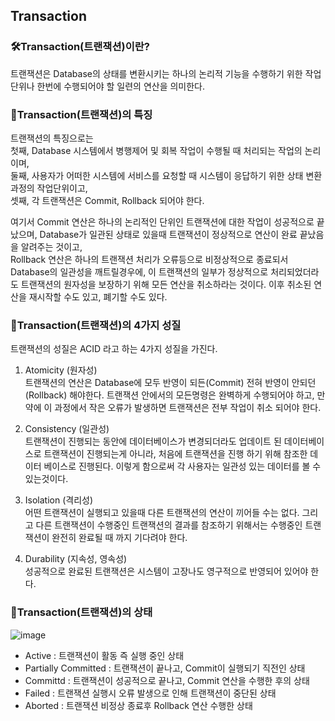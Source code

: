 ## Transaction

### 🛠Transaction(트랜잭션)이란?

트랜잭션은 Database의 상태를 변환시키는 하나의 논리적 기능을 수행하기 위한 작업 단위나 한번에 수행되어야 할 일련의 연산을 의미한다.

### 🔗Transaction(트랜잭션)의 특징

트랜잭션의 특징으로는 <br>
첫째, Database 시스템에서 병행제어 및 회복 작업이 수행될 때 처리되는 작업의 논리 이며,<br>
둘째, 사용자가 어떠한 시스템에 서비스를 요청할 때 시스템이 응답하기 위한 상태 변환 과정의 작업단위이고, <br>
셋째, 각 트랜잭션은 Commit, Rollback 되어야 한다.

여기서 Commit 연산은 하나의 논리적인 단위인 트랜잭션에 대한 작업이 성공적으로 끝났으며, Database가 일관된 상태로 있을때 트랜잭션이 정상적으로 연산이 완료 끝났음을 알려주는 것이고, <br>
Rollback 연산은 하나의 트랜잭션 처리가 오류등으로 비정상적으로 종료되서 Database의 일관성을 깨트릴경우에, 이 트랜잭션의 일부가 정상적으로 처리되었더라도 트랜잭션의 원자성을 보장하기 위해 모든 연산을 취소하라는 것이다. 이후 취소된 연산을 재시작할 수도 있고, 폐기할 수도 있다.

### 📌Transaction(트랜잭션)의 4가지 성질

트랜잭션의 성질은 ACID 라고 하는 4가지 성질을 가진다.

1. Atomicity (원자성)<br>
트랜잭션의 연산은 Database에 모두 반영이 되든(Commit) 전혀 반영이 안되던(Rollback) 해야한다. 트랜잭션 안에서의 모든명령은 완벽하게 수행되어야 하고, 만약에 이 과정에서 작은 오류가 발생하면 트랜잭션은 전부 작업이 취소 되어야 한다.

2. Consistency (일관성)<br>
트랜잭션이 진행되는 동안에 데이터베이스가 변경되더라도 업데이트 된 데이터베이스로 트랜잭션이 진행되는게 아니라, 처음에 트랜잭션을 진행 하기 위해 참조한 데이터 베이스로 진행된다. 이렇게 함으로써 각 사용자는 일관성 있는 데이터를 볼 수 있는것이다.

3. Isolation (격리성)<br>
어떤 트랜잭션이 실행되고 있을때 다른 트랜잭션의 연산이 끼어들 수는 없다. 그리고 다른 트랜잭션이 수행중인 트랜잭션의 결과를 참조하기 위해서는 수행중인 트랜잭션이 완전히 완료될 때 까지 기다려야 한다.

4. Durability (지속성, 영속성)<br>
성공적으로 완료된 트랜잭션은 시스템이 고장나도 영구적으로 반영되어 있어야 한다.


### 🚳Transaction(트랜잭션)의 상태

![image](https://user-images.githubusercontent.com/82089918/166131536-5426219d-0d0e-4d23-952c-4753b116f9b8.png)

- Active : 트랜잭션이 활동 즉 실행 중인 상태
- Partially Committed : 트랜잭션이 끝나고, Commit이 실행되기 직전인 상태
- Committd : 트랜잭션이 성공적으로 끝나고, Commit 연산을 수행한 후의 상태
- Failed : 트랜잭션 실행시 오류 발생으로 인해 트랜잭션이 중단된 상태
- Aborted : 트랜잭션 비정상 종료후 Rollback 연산 수행한 상태

